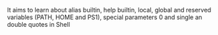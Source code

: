 It aims to learn about alias builtin, help builtin, local, global and reserved variables (PATH, HOME and PS1), special parameters 0 and single an double quotes in Shell
